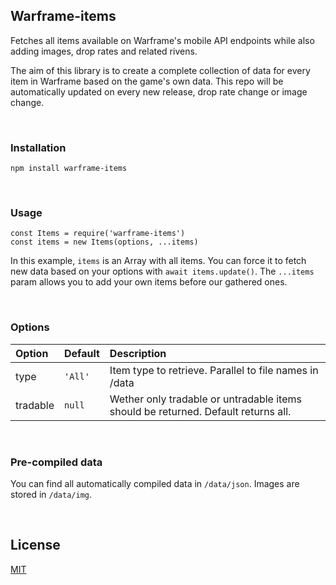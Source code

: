## Warframe-items

Fetches all items available on Warframe's mobile API endpoints while also
adding images, drop rates and related rivens.

The aim of this library is to create a complete collection of data for every
item in Warframe based on the game's own data. This repo will be automatically
updated on every new release, drop rate change or image change.

<br>

### Installation
```
npm install warframe-items
```

<br>

### Usage
```
const Items = require('warframe-items')
const items = new Items(options, ...items)
```
In this example, `items` is an Array with all items. You can force it to fetch
new data based on your options with `await items.update()`. The `...items` param
allows you to add your own items before our gathered ones.

<br>

### Options
| Option        | Default       | Description   |
|:------------- |:------------- |:------------- |
| type | `'All'` | Item type to retrieve. Parallel to file names in /data
| tradable | `null` | Wether only tradable or untradable items should be returned. Default returns all.

<br>

### Pre-compiled data
You can find all automatically compiled data in `/data/json`. Images are stored
in `/data/img`.

<br>

## License
[MIT](/LICENSE.md)
